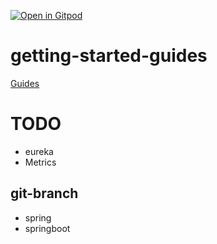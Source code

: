 [![Open in Gitpod](https://gitpod.io/button/open-in-gitpod.svg)](https://gitpod.io/#https://github.com/yudady/spring-getting-started-guides)

# getting-started-guides


[Guides](https://spring.io/guides#getting-started-guides)

# TODO
* eureka
* Metrics



## git-branch
* spring
* springboot

